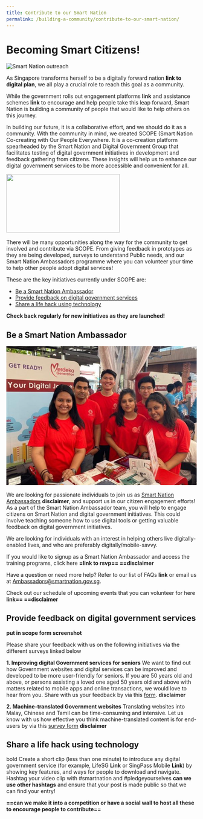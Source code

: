 ```yaml
---
title: Contribute to our Smart Nation
permalink: /building-a-community/contribute-to-our-smart-nation/
---
```


# Becoming Smart Citizens!

![Smart Nation outreach](/images/SNA-outreach.jpg)

As Singapore transforms herself to be a digitally forward nation **link to digital plan**, we all play a crucial role to reach this goal as a community.

While the government rolls out engagement platforms **link** and assistance schemes **link** to encourage and help people take this leap forward, Smart Nation is building a community of people that would like to help others on this journey.

In building our future, it is a collaborative effort, and we should do it as a community. With the community in mind, we created SCOPE (Smart Nation Co-creating with Our People Everywhere. It is a co-creation platform spearheaded by the Smart Nation and Digital Government Group that facilitates testing of digital government initiatives in development and feedback gathering from citizens. These insights will help us to enhance our digital government services to be more accessible and convenient for all.

<img src="/images/scope-logo.png" style="width:300px;height:155px;float:centre;">

There will be many opportunities along the way for the community to get involved and contribute via SCOPE. From giving feedback in prototypes as they are being developed, surveys to understand Public needs, and our Smart Nation Ambassadors programme where you can volunteer your time to help other people adopt digital services!

These are the key initiatives currently under SCOPE are:

- [Be a Smart Nation Ambassador](#Be-a-Smart-Nation-Ambassador)
- [Provide feedback on digital government services](#Provide-feedback-on-digital-government-services)
- [Share a life hack using technology](#Share-a-life-hack-using-technology)

**Check back regularly for new initiatives as they are launched!**

## Be a Smart Nation Ambassador

<img src="/images/SNA-team.png" class="center"><br>


We are looking for passionate individuals to join us as [Smart Nation Ambassadors](https://www.volunteer.sg/volunteer/agencies/agency_details?code=SmartNation) **disclaimer**, and support us in our citizen engagement efforts! As a part of the Smart Nation Ambassador team, you will help to engage citizens on Smart Nation and digital government initiatives. This could involve teaching someone how to use digital tools or getting valuable feedback on digital government initiatives.

We are looking for individuals with an interest in helping others live digitally-enabled lives, and who are preferably digitally/mobile-savvy.

If you would like to signup as a Smart Nation Ambassador and access the training programs, click here **=link to rsvp== ==disclaimer**

Have a question or need more help? Refer to our list of FAQs **link** or email us at [Ambassadors@smartnation.gov.sg](mailto:Ambassadors@smartnation.gov.sg).

Check out our schedule of upcoming events that you can volunteer for here **link== ==disclaimer**

## Provide feedback on digital government services

**put in scope form screenshot**

Please share your feedback with us on the following initiatives via the different surveys linked below

**1. Improving digital Government services for seniors**
We want to find out how Government websites and digital services can be improved and developed to be more user-friendly for seniors. If you are 50 years old and above, or persons assisting a loved one aged 50 years old and above with matters related to mobile apps and online transactions, we would love to hear from you. Share with us your feedback by via this [form](https://www.research.net/r/Digital4seniors). **disclaimer**

**2. Machine-translated Government websites**
Translating websites into Malay, Chinese and Tamil can be time-consuming and intensive. Let us know with us how effective you think machine-translated content is for end-users by via this [survey form](https://www.research.net/r/MultilanguageGovt) **disclaimer**

## **Share a life hack using technology**
bold
Create a short clip (less than one minute) to introduce any digital government service (for example, LifeSG **Link** or SingPass Mobile **Link**) by showing key features, and ways for people to download and navigate. Hashtag your video clip with #smartnation and #pledgeyourselves **can we use other hashtags** and ensure that your post is made public so that we can find your entry!

**==can we make it into a competition or have a social wall to host all these to encourage people to contribute==**
